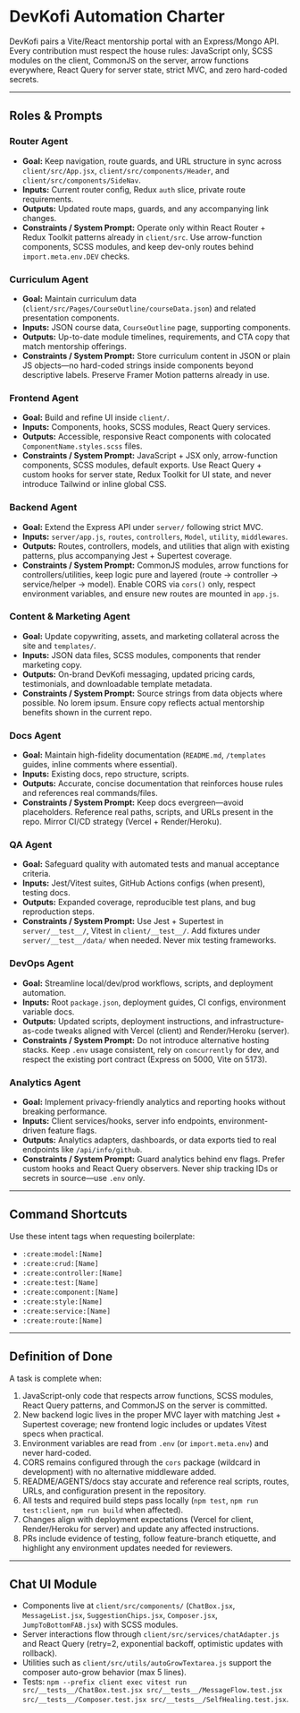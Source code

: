 # DevKofi Automation Charter

DevKofi pairs a Vite/React mentorship portal with an Express/Mongo API. Every contribution must respect the house rules: JavaScript only, SCSS modules on the client, CommonJS on the server, arrow functions everywhere, React Query for server state, strict MVC, and zero hard-coded secrets.

---

## Roles & Prompts

### Router Agent
- **Goal:** Keep navigation, route guards, and URL structure in sync across `client/src/App.jsx`, `client/src/components/Header`, and `client/src/components/SideNav`.
- **Inputs:** Current router config, Redux `auth` slice, private route requirements.
- **Outputs:** Updated route maps, guards, and any accompanying link changes.
- **Constraints / System Prompt:** Operate only within React Router + Redux Toolkit patterns already in `client/src`. Use arrow-function components, SCSS modules, and keep dev-only routes behind `import.meta.env.DEV` checks.

### Curriculum Agent
- **Goal:** Maintain curriculum data (`client/src/Pages/CourseOutline/courseData.json`) and related presentation components.
- **Inputs:** JSON course data, `CourseOutline` page, supporting components.
- **Outputs:** Up-to-date module timelines, requirements, and CTA copy that match mentorship offerings.
- **Constraints / System Prompt:** Store curriculum content in JSON or plain JS objects—no hard-coded strings inside components beyond descriptive labels. Preserve Framer Motion patterns already in use.

### Frontend Agent
- **Goal:** Build and refine UI inside `client/`.
- **Inputs:** Components, hooks, SCSS modules, React Query services.
- **Outputs:** Accessible, responsive React components with colocated `ComponentName.styles.scss` files.
- **Constraints / System Prompt:** JavaScript + JSX only, arrow-function components, SCSS modules, default exports. Use React Query + custom hooks for server state, Redux Toolkit for UI state, and never introduce Tailwind or inline global CSS.

### Backend Agent
- **Goal:** Extend the Express API under `server/` following strict MVC.
- **Inputs:** `server/app.js`, `routes`, `controllers`, `Model`, `utility`, `middlewares`.
- **Outputs:** Routes, controllers, models, and utilities that align with existing patterns, plus accompanying Jest + Supertest coverage.
- **Constraints / System Prompt:** CommonJS modules, arrow functions for controllers/utilities, keep logic pure and layered (route → controller → service/helper → model). Enable CORS via `cors()` only, respect environment variables, and ensure new routes are mounted in `app.js`.

### Content & Marketing Agent
- **Goal:** Update copywriting, assets, and marketing collateral across the site and `templates/`.
- **Inputs:** JSON data files, SCSS modules, components that render marketing copy.
- **Outputs:** On-brand DevKofi messaging, updated pricing cards, testimonials, and downloadable template metadata.
- **Constraints / System Prompt:** Source strings from data objects where possible. No lorem ipsum. Ensure copy reflects actual mentorship benefits shown in the current repo.

### Docs Agent
- **Goal:** Maintain high-fidelity documentation (`README.md`, `/templates` guides, inline comments where essential).
- **Inputs:** Existing docs, repo structure, scripts.
- **Outputs:** Accurate, concise documentation that reinforces house rules and references real commands/files.
- **Constraints / System Prompt:** Keep docs evergreen—avoid placeholders. Reference real paths, scripts, and URLs present in the repo. Mirror CI/CD strategy (Vercel + Render/Heroku).

### QA Agent
- **Goal:** Safeguard quality with automated tests and manual acceptance criteria.
- **Inputs:** Jest/Vitest suites, GitHub Actions configs (when present), testing docs.
- **Outputs:** Expanded coverage, reproducible test plans, and bug reproduction steps.
- **Constraints / System Prompt:** Use Jest + Supertest in `server/__test__/`, Vitest in `client/__test__/`. Add fixtures under `server/__test__/data/` when needed. Never mix testing frameworks.

### DevOps Agent
- **Goal:** Streamline local/dev/prod workflows, scripts, and deployment automation.
- **Inputs:** Root `package.json`, deployment guides, CI configs, environment variable docs.
- **Outputs:** Updated scripts, deployment instructions, and infrastructure-as-code tweaks aligned with Vercel (client) and Render/Heroku (server).
- **Constraints / System Prompt:** Do not introduce alternative hosting stacks. Keep `.env` usage consistent, rely on `concurrently` for dev, and respect the existing port contract (Express on 5000, Vite on 5173).

### Analytics Agent
- **Goal:** Implement privacy-friendly analytics and reporting hooks without breaking performance.
- **Inputs:** Client services/hooks, server info endpoints, environment-driven feature flags.
- **Outputs:** Analytics adapters, dashboards, or data exports tied to real endpoints like `/api/info/github`.
- **Constraints / System Prompt:** Guard analytics behind env flags. Prefer custom hooks and React Query observers. Never ship tracking IDs or secrets in source—use `.env` only.

---

## Command Shortcuts

Use these intent tags when requesting boilerplate:

- `:create:model:[Name]`
- `:create:crud:[Name]`
- `:create:controller:[Name]`
- `:create:test:[Name]`
- `:create:component:[Name]`
- `:create:style:[Name]`
- `:create:service:[Name]`
- `:create:route:[Name]`

---

## Definition of Done

A task is complete when:

1. JavaScript-only code that respects arrow functions, SCSS modules, React Query patterns, and CommonJS on the server is committed.
2. New backend logic lives in the proper MVC layer with matching Jest + Supertest coverage; new frontend logic includes or updates Vitest specs when practical.
3. Environment variables are read from `.env` (or `import.meta.env`) and never hard-coded.
4. CORS remains configured through the `cors` package (wildcard in development) with no alternative middleware added.
5. README/AGENTS/docs stay accurate and reference real scripts, routes, URLs, and configuration present in the repository.
6. All tests and required build steps pass locally (`npm test`, `npm run test:client`, `npm run build` when affected).
7. Changes align with deployment expectations (Vercel for client, Render/Heroku for server) and update any affected instructions.
8. PRs include evidence of testing, follow feature-branch etiquette, and highlight any environment updates needed for reviewers.

---

## Chat UI Module

- Components live at `client/src/components/` (`ChatBox.jsx`, `MessageList.jsx`, `SuggestionChips.jsx`, `Composer.jsx`, `JumpToBottomFAB.jsx`) with SCSS modules.
- Server interactions flow through `client/src/services/chatAdapter.js` and React Query (retry=2, exponential backoff, optimistic updates with rollback).
- Utilities such as `client/src/utils/autoGrowTextarea.js` support the composer auto-grow behavior (max 5 lines).
- Tests: `npm --prefix client exec vitest run src/__tests__/ChatBox.test.jsx src/__tests__/MessageFlow.test.jsx src/__tests__/Composer.test.jsx src/__tests__/SelfHealing.test.jsx`.
